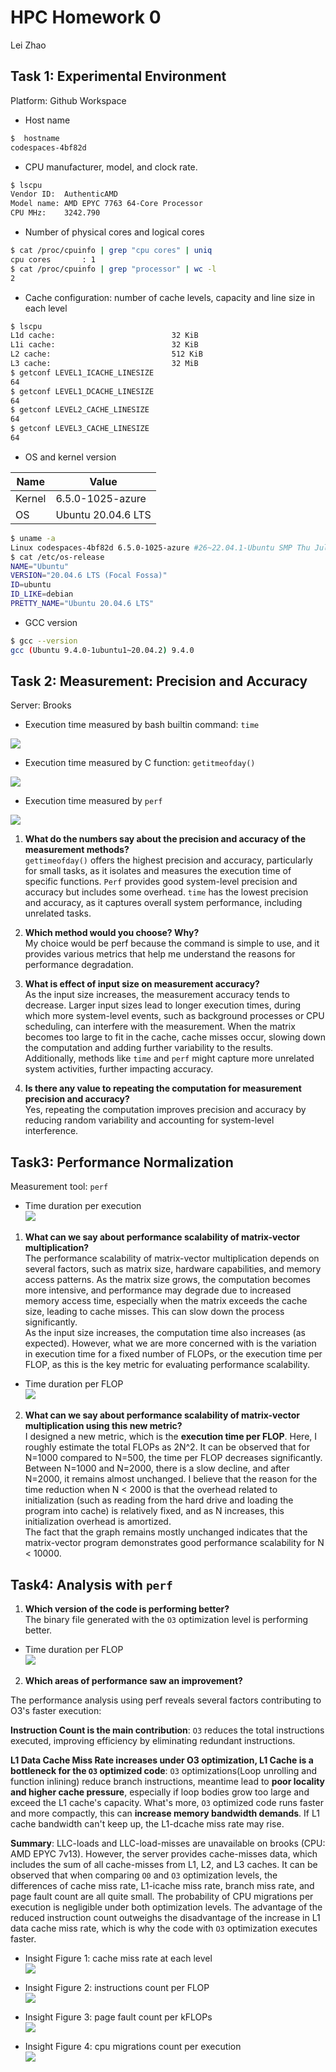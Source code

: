 
# HPC Homework 0

Lei Zhao

## Task 1: Experimental Environment
Platform: Github Workspace

- Host name
```bash
$  hostname
codespaces-4bf82d
```
- CPU manufacturer, model, and clock rate.
```bash
$ lscpu
Vendor ID:  AuthenticAMD
Model name: AMD EPYC 7763 64-Core Processor
CPU MHz:    3242.790
```
- Number of physical cores and logical cores
```bash
$ cat /proc/cpuinfo | grep "cpu cores" | uniq
cpu cores       : 1
$ cat /proc/cpuinfo | grep "processor" | wc -l
2
```
- Cache configuration: number of cache levels, capacity and line size in each level
```bash
$ lscpu
L1d cache:                          32 KiB
L1i cache:                          32 KiB
L2 cache:                           512 KiB
L3 cache:                           32 MiB
$ getconf LEVEL1_ICACHE_LINESIZE
64
$ getconf LEVEL1_DCACHE_LINESIZE
64
$ getconf LEVEL2_CACHE_LINESIZE
64
$ getconf LEVEL3_CACHE_LINESIZE
64
```
- OS and kernel version  

| Name | Value |
|--|--|
| Kernel | 6.5.0-1025-azure |  
| OS | Ubuntu 20.04.6 LTS |
```bash
$ uname -a
Linux codespaces-4bf82d 6.5.0-1025-azure #26~22.04.1-Ubuntu SMP Thu Jul 11 22:33:04 UTC 2024 x86_64 x86_64 x86_64 GNU/Linux
$ cat /etc/os-release
NAME="Ubuntu"
VERSION="20.04.6 LTS (Focal Fossa)"
ID=ubuntu
ID_LIKE=debian
PRETTY_NAME="Ubuntu 20.04.6 LTS"
```
- GCC version
```bash
$ gcc --version
gcc (Ubuntu 9.4.0-1ubuntu1~20.04.2) 9.4.0
```

## Task 2: Measurement: Precision and Accuracy
Server: Brooks

- Execution time measured by bash builtin command: `time`  

<!-- | unit: `ms`| N=100, n=1 | N=100, n=10000 | N=1000, n=1000 | N=10000, n=1 |
|--|--|--|--|--|
| Real time| $\bar{x}$=1.6, $\sigma$=1.8| $\bar{x}$=338.2, $\sigma$=4.9| $\bar{x}$=3273.1, $\sigma$=5.2| $\bar{x}$=1138.6, $\sigma$=7.4|
| User time| $\bar{x}$= 0.9, $\sigma$=0.3| $\bar{x}$= 337.2, $\sigma$=5.8| $\bar{x}$= 3268.1, $\sigma$=5.9| $\bar{x}$= 1006.8, $\sigma$=13.9|
|Sys time| $\bar{x}$= 0.1, $\sigma$=0.3| $\bar{x}$= 0.8, $\sigma$=1.6| $\bar{x}$= 4.4, $\sigma$=2.8| $\bar{x}$= 131.6, $\sigma$=15.6| -->
![](hw0_code/task_2/time/plot.png)

- Execution time measured by C function: `getitmeofday()`  

<!-- 
| unit: `ms` | N=100, n=1 | N=100, n=10000 | N=1000, n=1000 | N=10000, n=1 |
|--|--|--|--|--|
|`Matrix_vector_mult()` execution time| $\bar{x}$=0.0605585, $\sigma$=0.0165303 | $\bar{x}$=392.7667616, $\sigma$=5.0062123 | $\bar{x}$=3895.9326031, $\sigma$=16.7790822 | $\bar{x}$=326.9620180, $\sigma$=2.4586872|
|`main()` execution time|$\bar{x}$=0.2638577, $\sigma$=0.0586828| $\bar{x}$=392.9192068, $\sigma$=5.0025366|$\bar{x}$=3908.1603289, $\sigma$=16.9117782|$\bar{x}$=1121.0340977, $\sigma$=3.5908434| -->

![](hw0_code/task_2/gettimeofday/plot.png)

- Execution time measured by `perf`  

<!-- | unit: ms | N=100, n=1 | N=100, n=10000 | N=1000, n=1000 | N=10000, n=1 |
|--|--|--|--|--|
|time elapsed|$\bar{x}$=0.9090013, $\sigma$=0.1550954|$\bar{x}$=398.4850314, $\sigma$=8.0070536|$\bar{x}$=3912.7837895, $\sigma$=13.9054069|$\bar{x}$=1154.6938224, $\sigma$=15.5785001|
|user|$\bar{x}$=0.9106000, $\sigma$=0.3217832|$\bar{x}$=394.1294000, $\sigma$=5.0185379|$\bar{x}$=3903.2827000, $\sigma$=14.0676060|$\bar{x}$=999.5430000, $\sigma$=30.5616751|
|sys|$\bar{x}$=0.0565000, $\sigma$=0.1695000|$\bar{x}$=0.3978000, $\sigma$=1.1934000|$\bar{x}$=3.5968000, $\sigma$=4.1711241|$\bar{x}$=154.2028000, $\sigma$=28.5064551| -->

![](hw0_code/task_2/perf/plot.png)



1. **What do the numbers say about the precision and accuracy of the measurement methods?**  
 `gettimeofday()` offers the highest precision and accuracy, particularly for small tasks, as it isolates and measures the execution time of specific functions. `Perf` provides good system-level precision and accuracy but includes some overhead. `time` has the lowest precision and accuracy, as it captures overall system performance, including unrelated tasks.

2. **Which method would you choose? Why?**  
My choice would be perf because the command is simple to use, and it provides various metrics that help me understand the reasons for performance degradation.

3. **What is effect of input size on measurement accuracy?**  
As the input size increases, the measurement accuracy tends to decrease. Larger input sizes lead to longer execution times, during which more system-level events, such as background processes or CPU scheduling, can interfere with the measurement. When the matrix becomes too large to fit in the cache, cache misses occur, slowing down the computation and adding further variability to the results. Additionally, methods like `time` and `perf` might capture more unrelated system activities, further impacting accuracy.

4. **Is there any value to repeating the computation for measurement precision and accuracy?**  
Yes, repeating the computation improves precision and accuracy by reducing random variability and accounting for system-level interference.




## Task3: Performance Normalization

Measurement tool: `perf`  


- Time duration per execution  
![](hw0_code/task_3/perf/result.png)  

1. **What can we say about performance scalability of matrix-vector multiplication?**  
The performance scalability of matrix-vector multiplication depends on several factors, such as matrix size, hardware capabilities, and memory access patterns. As the matrix size grows, the computation becomes more intensive, and performance may degrade due to increased memory access time, especially when the matrix exceeds the cache size, leading to cache misses. This can slow down the process significantly.  
As the input size increases, the computation time also increases (as expected). However, what we are more concerned with is the variation in execution time for a fixed number of FLOPs, or the execution time per FLOP, as this is the key metric for evaluating performance scalability.

- Time duration per FLOP  
![](hw0_code/task_3/perf/result_by_FLOP.png)  

2. **What can we say about performance scalability of matrix-vector multiplication using this new metric?**  
I designed a new metric, which is the **execution time per FLOP**. Here, I roughly estimate the total FLOPs as 2N^2. It can be observed that for N=1000 compared to N=500, the time per FLOP decreases significantly. Between N=1000 and N=2000, there is a slow decline, and after N=2000, it remains almost unchanged. I believe that the reason for the time reduction when N < 2000 is that the overhead related to initialization (such as reading from the hard drive and loading the program into cache) is relatively fixed, and as N increases, this initialization overhead is amortized.  
The fact that the graph remains mostly unchanged indicates that the matrix-vector program demonstrates good performance scalability for N < 10000.

## Task4: Analysis with `perf`  



1. **Which version of the code is performing better?**  
The binary file generated with the `O3` optimization level is performing better.
- Time duration per FLOP  
![](hw0_code/task_4/perf/result.png)  

2. **Which areas of performance saw an improvement?**  

The performance analysis using perf reveals several factors contributing to O3's faster execution:

**Instruction Count is the main contribution**: `O3` reduces the total instructions executed, improving efficiency by eliminating redundant instructions.

**L1 Data Cache Miss Rate increases under O3 optimization, L1 Cache is a bottleneck for the `O3` optimized code**: `O3` optimizations(Loop unrolling and function inlining) reduce branch instructions, meantime lead to **poor locality and higher cache pressure**, especially if loop bodies grow too large and exceed the L1 cache's capacity. What's more, `O3` optimized code runs faster and more compactly, this can **increase memory bandwidth demands**. If L1 cache bandwidth can't keep up, the L1-dcache miss rate may rise.

**Summary**: LLC-loads and LLC-load-misses are unavailable on  brooks (CPU: AMD EPYC 7v13). However, the server provides cache-misses data, which includes the sum of all cache-misses from L1, L2, and L3 caches. It can be observed that when comparing `O0` and `O3` optimization levels, the differences of cache miss rate, L1-icache miss rate, branch miss rate, and page fault count are all quite small. The probability of CPU migrations per execution is negligible under both optimization levels. The advantage of the reduced instruction count outweighs the disadvantage of the increase in L1 data cache miss rate, which is why the code with `O3` optimization executes faster.

- Insight Figure 1: cache miss rate at each level  
![](hw0_code/task_4/perf/percentage_metrics.png)  

- Insight Figure 2: instructions count per FLOP  
![](hw0_code/task_4/perf/instructions_counts.png)  

- Insight Figure 3: page fault count per kFLOPs  
![](hw0_code/task_4/perf/page_fault_counts.png)  

- Insight Figure 4: cpu migrations count per execution  
![](hw0_code/task_4/perf/cpu_migrations_counts.png)

